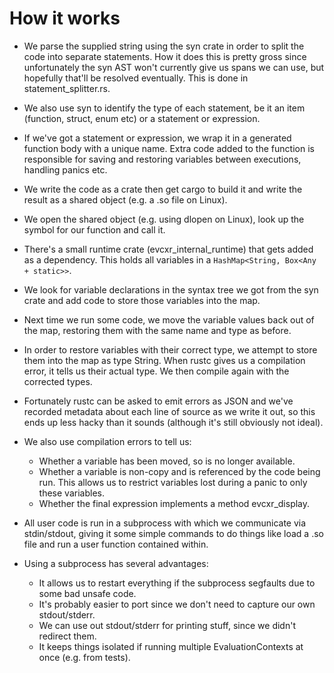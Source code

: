# How it works

* We parse the supplied string using the syn crate in order to split the code
  into separate statements. How it does this is pretty gross since unfortunately
  the syn AST won't currently give us spans we can use, but hopefully that'll be
  resolved eventually. This is done in statement\_splitter.rs.

* We also use syn to identify the type of each statement, be it an item
  (function, struct, enum etc) or a statement or expression.
  
* If we've got a statement or expression, we wrap it in a generated function
  body with a unique name. Extra code added to the function is responsible for
  saving and restoring variables between executions, handling panics etc.
  
* We write the code as a crate then get cargo to build it and write the result
  as a shared object (e.g. a .so file on Linux).
  
* We open the shared object (e.g. using dlopen on Linux), look up the symbol for
  our function and call it.
  
* There's a small runtime crate (evcxr\_internal\_runtime) that gets added as a
  dependency. This holds all variables in a ```HashMap<String, Box<Any +
  static>>```.
  
* We look for variable declarations in the syntax tree we got from the syn crate
  and add code to store those variables into the map.
  
* Next time we run some code, we move the variable values back out of the map,
  restoring them with the same name and type as before.
  
* In order to restore variables with their correct type, we attempt to store
  them into the map as type String. When rustc gives us a compilation error, it
  tells us their actual type. We then compile again with the corrected types.

* Fortunately rustc can be asked to emit errors as JSON and we've recorded
  metadata about each line of source as we write it out, so this ends up less
  hacky than it sounds (although it's still obviously not ideal).

* We also use compilation errors to tell us:
  * Whether a variable has been moved, so is no longer available.
  * Whether a variable is non-copy and is referenced by the code being run. This
    allows us to restrict variables lost during a panic to only these variables.
  * Whether the final expression implements a method evcxr\_display.

* All user code is run in a subprocess with which we communicate via
  stdin/stdout, giving it some simple commands to do things like load a .so file
  and run a user function contained within.

* Using a subprocess has several advantages:
  * It allows us to restart everything if the subprocess segfaults due to some
    bad unsafe code.
  * It's probably easier to port since we don't need to capture our own
    stdout/stderr.
  * We can use out stdout/stderr for printing stuff, since we didn't redirect
    them.
  * It keeps things isolated if running multiple EvaluationContexts at once
    (e.g. from tests).
